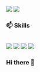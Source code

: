 <div class="contect">
<a href="https://gyaeh-coding.tistory.com/" target="_blank"><img src="https://img.shields.io/badge/Blog-09B3AF?style=flat&logo=vectorlogozone&logoColor=white"/></a>
<a href="https://www.google.com" target="_blank"><img src="https://img.shields.io/badge/jjy2646@gmail.com-EA4335?style=flat&logo=gmail&logoColor=white"/></a>
</div>

### 📫 Skills
<br>
<div class="Skills">
<a target="_blank"><img src="https://img.shields.io/badge/Java-007396?style=flat&logo=JAVA&logoColor=white"/></a>
<a target="_blank"><img src="https://img.shields.io/badge/Spring-6DB33F?style=flat&logo=spring&logoColor=white"/></a>
<a target="_blank"><img src="https://img.shields.io/badge/springboot-6DB33F?style=flat&logo=springboot&logoColor=white"/></a>
  <a target="_blank"><img src="https://img.shields.io/badge/C#-6DB33F?style=flat&logo=C#&logoColor=white"/></a>

</div>


### Hi there 👋

<!--
**Jang-JIye/Jang-JIye** is a ✨ _special_ ✨ repository because its `README.md` (this file) appears on your GitHub profile.

Here are some ideas to get you started:

- 🔭 I’m currently working on ...
- 🌱 I’m currently learning ...
- 👯 I’m looking to collaborate on ...
- 🤔 I’m looking for help with ...
- 💬 Ask me about ...
- 📫 How to reach me: ...
- 😄 Pronouns: ...
- ⚡ Fun fact: ...
-->
